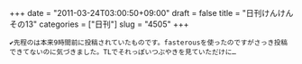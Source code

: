 +++
date = "2011-03-24T03:00:50+09:00"
draft = false
title = "日刊けんけん その13"
categories = ["日刊"]
slug = "4505"
+++


    ✔先程のは本来9時間前に投稿されていたものです。fasterousを使ったのですがさっき投稿できてないのに気づきました。TLでそれっぽいつぶやきを見ていただけに…
  

